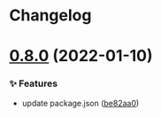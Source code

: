 # Changelog

# [0.8.0](https://github.com/pansyjs/react-hooks/compare/v0.7.0...v0.8.0) (2022-01-10)


### ✨ Features

* update package.json ([be82aa0](https://github.com/pansyjs/react-hooks/commit/be82aa0))

